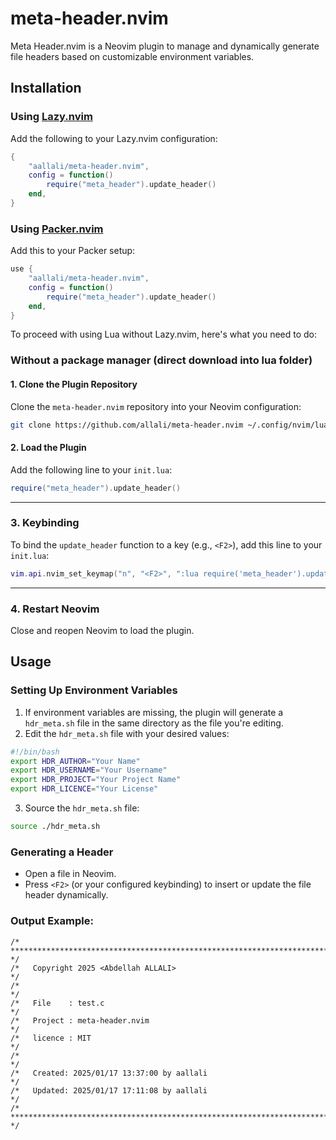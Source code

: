 # meta-header.nvim


Meta Header.nvim is a Neovim plugin to manage and dynamically generate file headers based on customizable environment variables.

## Installation

### Using [Lazy.nvim](https://github.com/folke/lazy.nvim)
Add the following to your Lazy.nvim configuration:

```lua
{
    "aallali/meta-header.nvim",
    config = function()
        require("meta_header").update_header()
    end,
}
```

### Using [Packer.nvim](https://github.com/wbthomason/packer.nvim)
Add this to your Packer setup:

```lua
use {
    "aallali/meta-header.nvim",
    config = function()
        require("meta_header").update_header()
    end,
}
```
To proceed with using Lua without Lazy.nvim, here's what you need to do:

### Without a package manager (direct download into lua folder)

#### **1. Clone the Plugin Repository**
Clone the `meta-header.nvim` repository into your Neovim configuration:
```bash
git clone https://github.com/allali/meta-header.nvim ~/.config/nvim/lua/meta_header
```

#### **2. Load the Plugin**
Add the following line to your `init.lua`:
```lua
require("meta_header").update_header()
```

---

### **3. Keybinding**
To bind the `update_header` function to a key (e.g., `<F2>`), add this line to your `init.lua`:
```lua
vim.api.nvim_set_keymap("n", "<F2>", ":lua require('meta_header').update_header()<CR>", { noremap = true, silent = true })
```

---

### **4. Restart Neovim**
Close and reopen Neovim to load the plugin.


## Usage

### Setting Up Environment Variables
1. If environment variables are missing, the plugin will generate a `hdr_meta.sh` file in the same directory as the file you're editing.
2. Edit the `hdr_meta.sh` file with your desired values:

```bash
#!/bin/bash
export HDR_AUTHOR="Your Name"
export HDR_USERNAME="Your Username"
export HDR_PROJECT="Your Project Name"
export HDR_LICENCE="Your License"
```

3. Source the `hdr_meta.sh` file:
```bash
source ./hdr_meta.sh
```

### Generating a Header
- Open a file in Neovim.
- Press `<F2>` (or your configured keybinding) to insert or update the file header dynamically.


### Output Example:
```
/* ************************************************************************** */
/*   Copyright 2025 <Abdellah ALLALI>                                         */
/*                                                                            */
/*   File    : test.c                                                         */
/*   Project : meta-header.nvim                                               */
/*   licence : MIT                                                            */
/*                                                                            */
/*   Created: 2025/01/17 13:37:00 by aallali                                  */
/*   Updated: 2025/01/17 17:11:08 by aallali                                  */
/* ************************************************************************** */
```